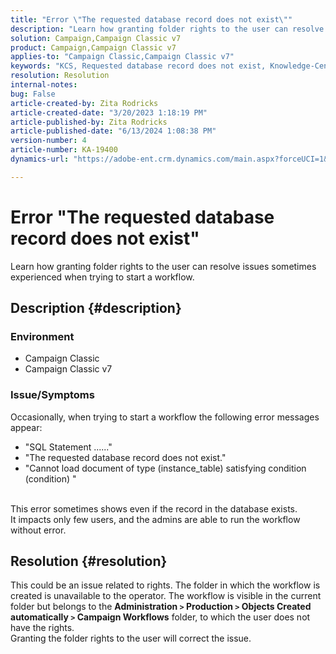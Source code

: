 ```yaml
---
title: "Error \"The requested database record does not exist\""
description: "Learn how granting folder rights to the user can resolve issues sometimes experienced when trying to start a workflow."
solution: Campaign,Campaign Classic v7
product: Campaign,Campaign Classic v7
applies-to: "Campaign Classic,Campaign Classic v7"
keywords: "KCS, Requested database record does not exist, Knowledge-Centered Service "
resolution: Resolution
internal-notes: 
bug: False
article-created-by: Zita Rodricks
article-created-date: "3/20/2023 1:18:19 PM"
article-published-by: Zita Rodricks
article-published-date: "6/13/2024 1:08:38 PM"
version-number: 4
article-number: KA-19400
dynamics-url: "https://adobe-ent.crm.dynamics.com/main.aspx?forceUCI=1&pagetype=entityrecord&etn=knowledgearticle&id=c78ce0ac-21c7-ed11-b597-6045bd006b25"

---
```

# Error "The requested database record does not exist"


Learn how granting folder rights to the user can resolve issues sometimes experienced when trying to start a workflow.

## Description {#description}


### Environment

- Campaign Classic
- Campaign Classic v7


### Issue/Symptoms

Occasionally, when trying to start a workflow the following error messages appear:

- "SQL Statement ......"
- "The requested database record does not exist."
- "Cannot load document of type (instance_table) satisfying condition (condition) "

<br>This error sometimes shows even if the record in the database exists.<br>
It impacts only few users, and the admins are able to run the workflow without error.


## Resolution {#resolution}

This could be an issue related to rights. The folder in which the workflow is created is unavailable to the operator. The workflow is visible in the current folder but belongs to the <b> Administration `>`  Production `>`  Objects Created automatically `>`  Campaign Workflows</b> folder, to which the user does not have the rights.<br>
Granting the folder rights to the user will correct the issue.
